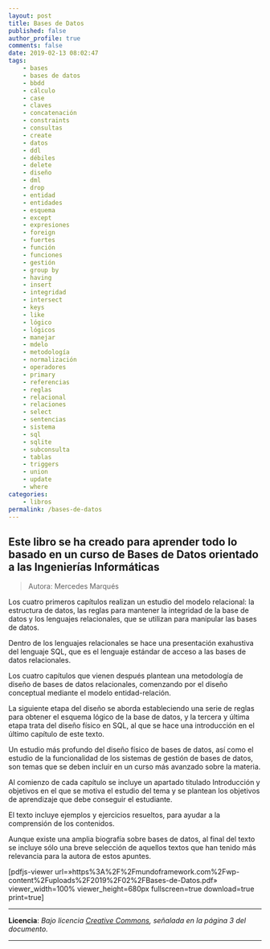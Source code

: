 ```yaml
---
layout: post
title: Bases de Datos
published: false
author_profile: true
comments: false
date: 2019-02-13 08:02:47
tags:
    - bases
    - bases de datos
    - bbdd
    - cálculo
    - case
    - claves
    - concatenación
    - constraints
    - consultas
    - create
    - datos
    - ddl
    - débiles
    - delete
    - diseño
    - dml
    - drop
    - entidad
    - entidades
    - esquema
    - except
    - expresiones
    - foreign
    - fuertes
    - función
    - funciones
    - gestión
    - group by
    - having
    - insert
    - integridad
    - intersect
    - keys
    - like
    - lógico
    - lógicos
    - manejar
    - mdelo
    - metodología
    - normalización
    - operadores
    - primary
    - referencias
    - reglas
    - relacional
    - relaciones
    - select
    - sentencias
    - sistema
    - sql
    - sqlite
    - subconsulta
    - tablas
    - triggers
    - union
    - update
    - where
categories:
    - libros
permalink: /bases-de-datos
---
```

## Este libro se ha creado para aprender todo lo basado en un curso de Bases de Datos orientado a las Ingenierías Informáticas



> Autora: Mercedes Marqués

Los cuatro primeros capítulos realizan un estudio del modelo relacional: la estructura de datos, las reglas para mantener la integridad de la base de datos y los lenguajes relacionales, que se utilizan para manipular las bases de datos.

Dentro de los lenguajes relacionales se hace una presentación exahustiva del lenguaje SQL, que es el lenguaje estándar de acceso a las bases de datos relacionales.

Los cuatro capítulos que vienen después plantean una metodología de diseño de bases de datos relacionales, comenzando por el diseño conceptual mediante el modelo entidad-relación.

La siguiente etapa del diseño se aborda estableciendo una serie de reglas para obtener el esquema lógico de la base de datos, y la tercera y última etapa trata del diseño físico en SQL, al que se hace una introducción en el último capítulo de este texto.

Un estudio más profundo del diseño físico de bases de datos, así como el estudio de la funcionalidad de los sistemas de gestión de bases de datos, son temas que se deben incluir en un curso más avanzado sobre la materia.

Al comienzo de cada capítulo se incluye un apartado titulado Introducción y objetivos en el que se motiva el estudio del tema y se plantean los objetivos de aprendizaje que debe conseguir el estudiante.

El texto incluye ejemplos y ejercicios resueltos, para ayudar a la comprensión de los contenidos.

Aunque existe una amplia biografía sobre bases de datos, al final del texto se incluye sólo una breve selección de aquellos textos que han tenido más relevancia para la autora de estos apuntes.

[pdfjs-viewer url=&#187;https%3A%2F%2Fmundoframework.com%2Fwp-content%2Fuploads%2F2019%2F02%2FBases-de-Datos.pdf&#187; viewer\_width=100% viewer\_height=680px fullscreen=true download=true print=true]

* * *

**Licencia**: _Bajo licencia [Creative Commons][1], señalada en la página 3 del documento._

* * *

&nbsp;

 [1]: http://creativecommons.org/licenses/by-nc-sa/2.0/legalcode